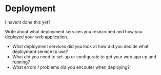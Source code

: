 # Deployment

I havent done this yet?

Write about what deployment services you researched and how you deployed your web application.

- What deployment services did you look at how did you decide what deployment service to use?
- What did you need to set-up or configurate to get your web app up and running?
- What errors / problems did you encouter when deploying?
